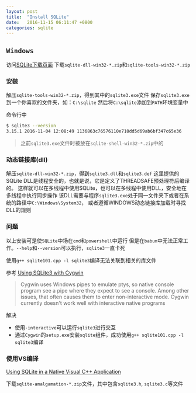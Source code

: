 ```yaml
---
layout: post
title:  "Install SQLite"
date:   2016-11-15 06:11:47 +0800
categories: sqlite
---
```


## `Windows`

访问[SQLite下载页面](http://www.sqlite.org/download.html)
下载`sqlite-dll-win32-*.zip`和`sqlite-tools-win32-*.zip`

### 安装

解压`sqlite-tools-win32-*.zip`，得到其中的`sqlite3.exe`文件
保存`sqlite3.exe`到一个你喜欢的文件夹，如：`C:\sqlite`
然后将`C:\sqlite`添加到`PATH`环境变量中

命令行中
```Bash
$ sqlite3 --version
3.15.1 2016-11-04 12:08:49 1136863c76576110e710dd5d69ab6bf347c65e36
```

> 之前`sqlite3.exe`文件时被放在`sqlite-shell-win32-*.zip`中的

### 动态链接库(dll)

解压`sqlite-dll-win32-*.zip`，得到`sqlite3.dll`和`sqlite3.def`
这里提供的SQLite DLL是线程安全的，也就是说，它是定义了THREADSAFE预处理符后编译的。
这样就可以在多线程中使用SQLite，也可以在多线程中使用DLL，安全地在多线程中执行同步操作
该DLL需要与程序`sqlite3.exe`处于同一文件夹下或者在系统的路径中`C:\Windows\System32`，
或者遵循WINDOWS动态链接库加载时寻找DLL的规则

### 问题

以上安装可是使`SQLite`中场在`cmd`和`powershell`中运行
但是在`babun`中无法正常工作。`--help`和`--version`可以执行，`sqlite3`一直卡死

使用`g++ sqlite101.cpp -l sqlite3`编译无法关联到相关的库文件

参考
[Using SQLite3 with Cygwin](http://superuser.com/questions/253059/using-sqlite3-with-cygwin)
> Cygwin uses Windows pipes to emulate ptys,
so native console program see a pipe where they expect to see a console.
Among other issues, that often causes them to enter non-interactive mode.
> Cygwin currently doesn't work well with interactive native programs

解决
* 使用`-interactive`可以运行`sqlite3`进行交互
* 通过`Cygwin`的`setup.exe`安装`sqlite`组件，成功使用`g++ sqlite101.cpp -l sqlite3`编译

### 使用VS编译

[Using SQLite in a Native Visual C++ Application](https://dcravey.wordpress.com/2011/03/21/using-sqlite-in-a-visual-c-application/)

下载`sqlite-amalgamation-*.zip`文件，其中包含`sqlite3.h`, `sqlite3.c`等文件
